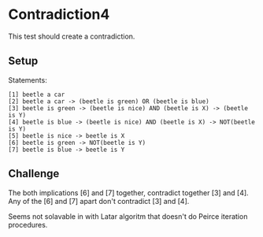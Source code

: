 # Contradiction4

This test should create a contradiction.

## Setup

Statements:

```
[1] beetle a car  
[2] beetle a car -> (beetle is green) OR (beetle is blue) 
[3] beetle is green -> (beetle is nice) AND (beetle is X) -> (beetle is Y)
[4] beetle is blue -> (beetle is nice) AND (beetle is X) -> NOT(beetle is Y)
[5] beetle is nice -> beetle is X
[6] beetle is green -> NOT(beetle is Y)
[7] beetle is blue -> beetle is Y
```

## Challenge

The both implications [6] and [7] together, contradict together [3] and [4]. Any of the [6] and
[7] apart don't contradict [3] and [4].

Seems not solavable in with Latar algoritm that doesn't do Peirce iteration procedures.